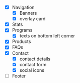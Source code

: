 - [x] Navigation
	- [x] Banners
	- [x] overlay card
- [x] Stats
- [x] Programs
	- [x] texts on bottom left corner
- [x] Products
- [x] FAQs
- [x] Contact
	- [x] contact details
	- [x] contact form
	- [x] social icons

- [ ] Footer